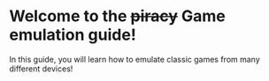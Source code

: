 # Welcome to the ~~piracy~~ Game emulation guide!
In this guide, you will learn how to emulate classic games from many different devices!
